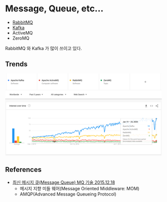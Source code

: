 # Message, Queue, etc...

* [RabbitMQ](rabbitmq/README.md)
* [Kafka](kafka.md)
* ActiveMQ
* ZeroMQ

RabbitMQ 와 Kafka 가 많이 쓰이고 있다.

## Trends
![](trend_20200127.png)

## References
* [최신 메시지 큐(Message Queue) MQ 기술 2015.12.18](https://kji6252.github.io/2015/12/18/message-quere/)
  * 메시지 지향 미들 웨어(Message Oriented Middleware: MOM)
  * AMQP(Advanced Message Queueing Protocol)